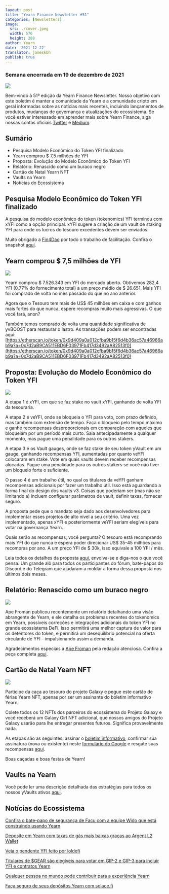 ```yaml
---
layout: post
title: "Yearn Finance Newsletter #51"
categories: [Newsletters]
image:
  src: ./cover.jpeg
  width: 576
  height: 288
author: Yearn
date: '2021-12-22'
translator: jameskbh
publish: true
---
```



### Semana encerrada em 19 de dezembro de 2021

![](/_posts/_newsletters/Yearn-Finance-Newsletter-51/image1.jpg)

Bem-vindo à 51ª edição da Yearn Finance Newsletter. Nosso objetivo com este boletim é manter a comunidade da Yearn e a comunidade cripto em geral informadas sobre as notícias mais recentes, incluindo lançamentos de produtos, mudanças de governança e atualizações do ecossistema. Se você estiver interessado em aprender mais sobre Yearn Finance, siga nossas contas oficiais [Twitter](https://twitter.com/iearnfinance) e [Medium](https://medium.com/iearn).

## Sumário

- Pesquisa Modelo Econômico do Token YFI finalizado
- Yearn comprou $ 7,5 milhões de YFI
- Proposta: Evolução do Modelo Econômico do Token YFI
- Relatório: Renascido como um buraco negro
- Cartão de Natal Yearn NFT
- Vaults na Yearn
- Notícias do Ecossistema

## Pesquisa Modelo Econômico do Token YFI finalizado

A pesquisa do modelo econômico do token (tokenomics) YFI terminou com xYFI como a opção principal. xYFI sugere a criação de um vault de staking YFI para onde os lucros do tesouro excedentes devem ser enviados.

Muito obrigado a [Fin4Dao](https://twitter.com/Fin4Dao) por todo o trabalho de facilitação. Confira o snapshot [aqui](https://snapshot.org/#/ybaby.eth/proposal/0x783cb3d57dd59b2827f6a42967375f06504cc947ebaa3c0e495c7b29ffd47aea).

## Yearn comprou $ 7,5 milhões de YFI

![](/_posts/_newsletters/Yearn-Finance-Newsletter-51/image2.jpg)

Yearn comprou $ 7.526.343 em YFI do mercado aberto. Obtivemos 282,4 YFI (0,77% do fornecimento total) a um preço médio de $ 26.651. Mais YFI foi comprado de volta no mês passado do que no ano anterior.

Agora que o Tesouro tem mais de US$ 45 milhões em caixa e com ganhos mais fortes do que nunca, espere recompras muito mais agressivas. O que você fará, anon?

Também temos comprado de volta uma quantidade significativa de yvBOOST para restaurar o lastro. As transações podem ser encontradas aqui: [https://etherscan.io/token/0x9d409a0a012cfba9b15f6d4b36ac57a46966ab9a?a=0x7d2aB9CA511EBD6F03971Fb417d3492aA82513f0](https://etherscan.io/token/0x9d409a0a012cfba9b15f6d4b36ac57a46966ab9a?a=0x7d2aB9CA511EBD6F03971Fb417d3492aA82513f0)

## Proposta: Evolução do Modelo Econômico do Token YFI

![](/_posts/_newsletters/Yearn-Finance-Newsletter-51/image3.jpg)

A etapa 1 é xYFI, em que se faz stake no vault xYFI, ganhando de volta YFI da tesouraria.

A etapa 2 é veYFI, onde se bloqueia o YFI para voto, com prazo definido, mas também com extensão de tempo. Faça o bloqueio pelo tempo máximo e ganhe recompensas desproporcionais em comparação com aqueles que bloqueiam por um período mais curto. Saia antecipadamente a qualquer momento, mas pague uma penalidade para os outros stakers.

A etapa 3 é os Vault gauges, onde se faz stake de seu token yVault em um gauge, ganhando recompensas YFI, aumentadas por quanto veYFI colocaram em stake. Vote em quais vaults devem receber recompensas alocadas. Pague uma penalidade para os outros stakers se você não tiver um bloqueio forte o suficiente.

O passo 4 é um trabalho útil, no qual os titulares da veYFI ganham recompensas adicionais por fazer um trabalho útil. Isso está aguardando a forma final do design dos vaults v3. Coisas que poderiam ser (mas não se limitando a) incluem configurar parâmetros de vault, definir taxas, fornecer seguro.

A proposta pede que o mandato seja dado aos desenvolvedores para implementar esses projetos de alto nível a seu critério. Uma vez implementado, apenas xYFI e posteriormente veYFI seriam elegíveis para votar na governança Yearn.

Quais serão as recompensas, você pergunta? O tesouro está recomprando mais YFI do que nunca e espera poder direcionar US$ 35-45 milhões para recompras por ano. A um preço YFI de $ 30k, isso equivale a 100 YFI / mês.

Leia todos os detalhes da proposta [aqui](https://gov.yearn.finance/t/proposal-evolving-yfi-tokenomics/11994), envolva-se e diga-nos o que você pensa. Um grande alô para todos os participantes do fórum, bate-papos do Discord e do Telegram que ajudaram a moldar a forma dessa proposta nos últimos dois meses.

## Relatório: Renascido como um buraco negro

![](/_posts/_newsletters/Yearn-Finance-Newsletter-51/image4.jpg)

Ape Froman publicou recentemente um relatório detalhando uma visão abrangente de Yearn, e ele detalha os problemas recentes do tokenomics em Yearn, possíveis correções e integrações adicionais do token YFI no grande ecossistema DeFi. Isso permitirá uma melhor captura de valor para os detentores do token, e permitirá um desequilíbrio potencial na oferta circulante de YFI - impulsionando assim a demanda.

Agradecimentos especiais a [Ape Froman](https://medium.com/@portiadog) pela redação atenciosa. Confira a peça completa [aqui](https://medium.com/@portiadog/yfi-reborn-as-a-black-hole-db249b90ed5a).

## Cartão de Natal Yearn NFT

![](/_posts/_newsletters/Yearn-Finance-Newsletter-51/image5.jpg)

Participe da caça ao tesouro do projeto Galaxy e pegue este cartão de férias Yearn NFT, apenas por ser um assinante do boletim informativo Yearn.

Colete todos os 12 NFTs dos parceiros do ecossistema do Projeto Galaxy e você receberá um Galaxy Girl NFT adicional, que nossos amigos do Projeto Galaxy usarão para lhe entregar presentes futuros. Significa provavelmente nada.

As etapas são as seguintes: assinar o [boletim informativo](https://yearn.substack.com/), confirmar sua assinatura (nova ou existente) neste [formulário do Google](https://forms.gle/gsVpRsjdSXxyaXha9) e resgate suas recompensas [aqui](https://galaxy.eco/yearn/campaign/GCTj8UUaoD).

Boas caçadas e boas festas de Yearn!

## Vaults na Yearn

Você pode ler uma descrição detalhada das estratégias para todos os nossos yVaults ativos [aqui](https://medium.com/yearn-state-of-the-vaults/the-vaults-at-yearn-9237905ffed3).

## Notícias do Ecossistema

[Confira o bate-papo de segurança de Facu com a equipe Wido que está construindo usando Yearn](https://www.joinwido.com/blog/chat-with-facu-about-wido-together-and-its-security-model)

[Deposite em Yearn com taxas de gás mais baixas graças ao Argent L2 Wallet](https://twitter.com/argentHQ/status/1471503921851944983)

[Veja o pendente YFI feito por loldefi](https://twitter.com/loldefi/status/1470449196939493383)

[Titulares de $GEAR são elegíveis para votar em GIP-2 e GIP-3 para incluir YFI e contratos Yearn](https://twitter.com/GearboxProtocol/status/1472299963149426696?s=20)

[Qualquer pessoa no mundo pode contribuir para a experiência Yearn](https://twitter.com/bantg/status/1472038972092207107?s=20)

[Faça seguro de seus depósitos Yearn com solace.fi](https://twitter.com/SolaceFi/status/1471594979638321153?s=20)

